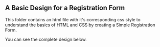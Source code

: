 ## A Basic Design for a Registration Form

This folder contains an html file with it's corresponding css style to understand the basics of HTML and CSS by creating a Simple Registration Form.

You can see the complete design below.
